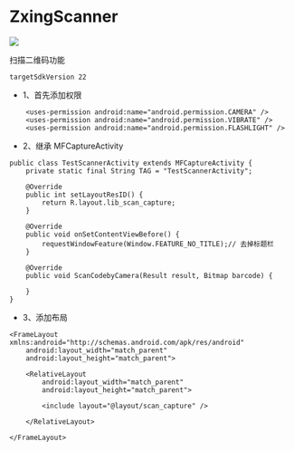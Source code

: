 # ZxingScanner

[![](https://jitpack.io/v/YounthBin/ZxingScanner.svg)](https://jitpack.io/#YounthBin/ZxingScanner)

扫描二维码功能

```
targetSdkVersion 22
```

- 1、首先添加权限

```
    <uses-permission android:name="android.permission.CAMERA" />
    <uses-permission android:name="android.permission.VIBRATE" />
    <uses-permission android:name="android.permission.FLASHLIGHT" />
```
- 2、继承 MFCaptureActivity
```
public class TestScannerActivity extends MFCaptureActivity {
    private static final String TAG = "TestScannerActivity";

    @Override
    public int setLayoutResID() {
        return R.layout.lib_scan_capture;
    }

    @Override
    public void onSetContentViewBefore() {
        requestWindowFeature(Window.FEATURE_NO_TITLE);// 去掉标题栏
    }

    @Override
    public void ScanCodebyCamera(Result result, Bitmap barcode) {

    }
}
```
- 3、添加布局
```
<FrameLayout xmlns:android="http://schemas.android.com/apk/res/android"
    android:layout_width="match_parent"
    android:layout_height="match_parent">

    <RelativeLayout
        android:layout_width="match_parent"
        android:layout_height="match_parent">

        <include layout="@layout/scan_capture" />

    </RelativeLayout>

</FrameLayout>
```
